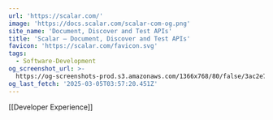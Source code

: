 ```yaml
---
url: 'https://scalar.com/'
image: 'https://docs.scalar.com/scalar-com-og.png'
site_name: 'Document, Discover and Test APIs'
title: 'Scalar — Document, Discover and Test APIs'
favicon: 'https://scalar.com/favicon.svg'
tags:
  - Software-Development
og_screenshot_url: >-
  https://og-screenshots-prod.s3.amazonaws.com/1366x768/80/false/3ac2e7d864d3c5bb3b2702a1b8a761f237a88357a67f51cf8211b0226c551309.jpeg
og_last_fetch: '2025-03-05T03:57:20.451Z'
---
```

[[Developer Experience]]
